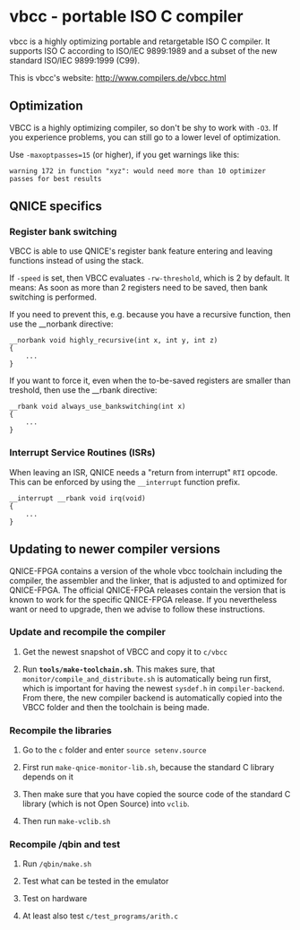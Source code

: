 # vbcc - portable ISO C compiler

vbcc is a highly optimizing portable and retargetable ISO C compiler. It
supports ISO C according to ISO/IEC 9899:1989 and a subset of the new
standard ISO/IEC 9899:1999 (C99). 

This is vbcc's website: http://www.compilers.de/vbcc.html

## Optimization

VBCC is a highly optimizing compiler, so don't be shy to work with `-O3`.
If you experience problems, you can still go to a lower level of optimization.

Use `-maxoptpasses=15` (or higher), if you get warnings like this:

```
warning 172 in function "xyz": would need more than 10 optimizer passes for best results
```

## QNICE specifics

### Register bank switching

VBCC is able to use QNICE's register bank feature entering and leaving
functions instead of using the stack.

If `-speed` is set, then VBCC evaluates `-rw-threshold`, which is 2 by
default. It means: As soon as more than 2 registers need to be saved, then
bank switching is performed.

If you need to prevent this, e.g. because you have a recursive function, then
use the __norbank directive:

```
__norbank void highly_recursive(int x, int y, int z)
{
    ...
}
```

If you want to force it, even when the to-be-saved registers are smaller than
treshold, then use the __rbank directive:

```
__rbank void always_use_bankswitching(int x)
{
    ...
}
```

### Interrupt Service Routines (ISRs)

When leaving an ISR, QNICE needs a "return from interrupt" `RTI` opcode. This
can be enforced by using the `__interrupt` function prefix.

```
__interrupt __rbank void irq(void)
{
    ...
}
```

## Updating to newer compiler versions

QNICE-FPGA contains a version of the whole vbcc toolchain including the
compiler, the assembler and the linker, that is adjusted to and optimized
for QNICE-FPGA. The official QNICE-FPGA releases contain the version that is
known to work for the specific QNICE-FPGA release. If you nevertheless want
or need to upgrade, then we advise to follow these instructions.

### Update and recompile the compiler

1. Get the newest snapshot of VBCC and copy it to `c/vbcc`

2. Run **`tools/make-toolchain.sh`**. This makes sure,
   that `monitor/compile_and_distribute.sh` is automatically being run first,
   which is important for having the newest `sysdef.h` in `compiler-backend`.
   From there, the new compiler backend is automatically copied into the
   VBCC folder and then the toolchain is being made.

###  Recompile the libraries

1. Go to the `c` folder and enter `source setenv.source`

2. First run `make-qnice-monitor-lib.sh`, because the standard
   C library depends on it

3. Then make sure that you have copied the source code of the standard C
   library (which is not Open Source) into `vclib`.

4. Then run `make-vclib.sh`

### Recompile /qbin and test

1. Run `/qbin/make.sh`

2. Test what can be tested in the emulator

3. Test on hardware

4. At least also test `c/test_programs/arith.c`
